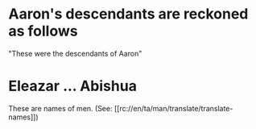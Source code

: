 # Aaron's descendants are reckoned as follows

"These were the descendants of Aaron"

# Eleazar ... Abishua
These are names of men. (See: [[rc://en/ta/man/translate/translate-names]])

